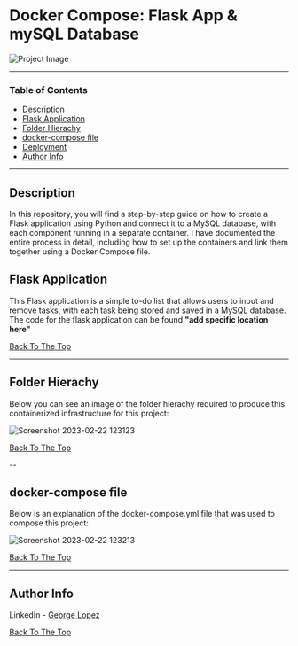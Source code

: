 # Docker Compose: Flask App & mySQL Database

![Project Image](project-image-url)


---

### Table of Contents

- [Description](#description)
- [Flask Application](#flask-application)
- [Folder Hierachy](#folder-hierachy)
- [docker-compose file](#docker-compose-file)
- [Deployment](#deployment)
- [Author Info](#author-info)

---

## Description

In this repository, you will find a step-by-step guide on how to create a Flask application using Python and connect it to a MySQL database, with each component running in a separate container. I have documented the entire process in detail, including how to set up the containers and link them together using a Docker Compose file.

## Flask Application

This Flask application is a simple to-do list that allows users to input and remove tasks, with each task being stored and saved in a MySQL database. The code for the flask application can be found **"add specific location here"**

[Back To The Top](#docker-compose-flask-app--mysql-database)

---

## Folder Hierachy

Below you can see an image of the folder hierachy required to produce this containerized infrastructure for this project:

![Screenshot 2023-02-22 123123](https://user-images.githubusercontent.com/71076769/220620673-c797ab89-5418-4a58-a29e-caf2a5828967.png)

[Back To The Top](#docker-compose-flask-app--mysql-database)

--

## docker-compose file

Below is an explanation of the docker-compose.yml file that was used to compose this project:

![Screenshot 2023-02-22 123213](https://user-images.githubusercontent.com/71076769/220620646-b623cfdd-857e-43ff-ae0d-c9bb4df44160.png)

[Back To The Top](#docker-compose-flask-app--mysql-database)

---


## Author Info

LinkedIn - [George Lopez](https://www.linkedin.com/in/george-benjamin-lopez/)

[Back To The Top](#docker-compose-flask-app--mysql-database)
